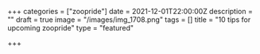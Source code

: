 +++
categories = ["zoopride"]
date = 2021-12-01T22:00:00Z
description = ""
draft = true
image = "/images/img_1708.png"
tags = []
title = "10 tips for upcoming zoopride"
type = "featured"

+++
